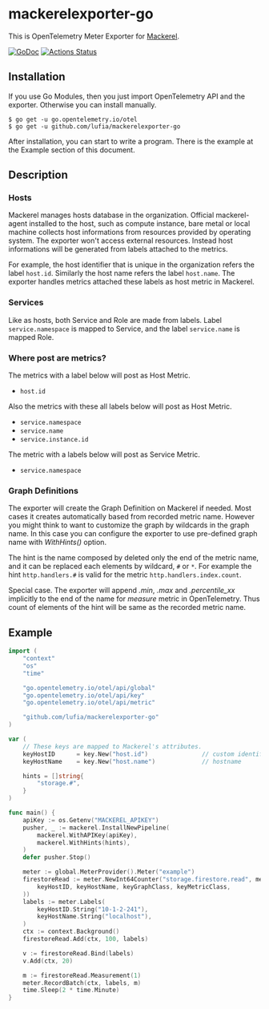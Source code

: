 # mackerelexporter-go

This is OpenTelemetry Meter Exporter for [Mackerel](https://mackerel.io/).

[![GoDoc][godoc-image]][godoc-url]
[![Actions Status][actions-image]][actions-url]

## Installation

If you use Go Modules, then you just import OpenTelemetry API and the exporter.  Otherwise you can install manually.

```console
$ go get -u go.opentelemetry.io/otel
$ go get -u github.com/lufia/mackerelexporter-go
```

After installation, you can start to write a program. There is the example at the Example section of this document.

## Description

### Hosts
Mackerel manages hosts database in the organization. Official mackerel-agent installed to the host, such as compute instance, bare metal or local machine collects host informations from resources provided by operating system. The exporter won't access external resources. Instead host informations will be generated from labels attached to the metrics.

For example, the host identifier that is unique in the organization refers the label `host.id`. Similarly the host name refers the label `host.name`. The exporter handles metrics attached these labels as host metric in Mackerel.

### Services
Like as hosts, both Service and Role are made from labels. Label `service.namespace` is mapped to Service, and the label `service.name` is mapped Role.

### Where post are metrics?
The metrics with a label below will post as Host Metric.

- `host.id`

Also the metrics with these all labels below will post as Host Metric.

- `service.namespace`
- `service.name`
- `service.instance.id`

The metric with a labels below will post as Service Metric.

- `service.namespace`

### Graph Definitions
The exporter will create the Graph Definition on Mackerel if needed. Most cases it creates automatically based from recorded metric name. However you might think to want to customize the graph by wildcards in the graph name. In this case you can configure the exporter to use pre-defined graph name with *WithHints()* option.

The hint is the name composed by deleted only the end of the metric name, and it can be replaced each elements by wildcard, `#` or `*`. For example the hint `http.handlers.#` is valid for the metric `http.handlers.index.count`.

Special case. The exporter will append *.min*, *.max* and *.percentile_xx* implicitly to the end of the name for *measure* metric in OpenTelemetry. Thus count of elements of the hint will be same as the recorded metric name.

## Example

```go
import (
	"context"
	"os"
	"time"

	"go.opentelemetry.io/otel/api/global"
	"go.opentelemetry.io/otel/api/key"
	"go.opentelemetry.io/otel/api/metric"

	"github.com/lufia/mackerelexporter-go"
)

var (
	// These keys are mapped to Mackerel's attributes.
	keyHostID      = key.New("host.id")               // custom identifier
	keyHostName    = key.New("host.name")             // hostname

	hints = []string{
		"storage.#",
	}
)

func main() {
	apiKey := os.Getenv("MACKEREL_APIKEY")
	pusher, _ := mackerel.InstallNewPipeline(
		mackerel.WithAPIKey(apiKey),
		mackerel.WithHints(hints),
	)
	defer pusher.Stop()

	meter := global.MeterProvider().Meter("example")
	firestoreRead := meter.NewInt64Counter("storage.firestore.read", metric.WithKeys(
		keyHostID, keyHostName, keyGraphClass, keyMetricClass,
	))
	labels := meter.Labels(
		keyHostID.String("10-1-2-241"),
		keyHostName.String("localhost"),
	)
	ctx := context.Background()
	firestoreRead.Add(ctx, 100, labels)

	v := firestoreRead.Bind(labels)
	v.Add(ctx, 20)

	m := firestoreRead.Measurement(1)
	meter.RecordBatch(ctx, labels, m)
	time.Sleep(2 * time.Minute)
}
```

[godoc-image]: https://godoc.org/github.com/lufia/mackerelexporter-go?status.svg
[godoc-url]: https://godoc.org/github.com/lufia/mackerelexporter-go
[actions-image]: https://github.com/lufia/mackerelexporter-go/workflows/ci/badge.svg
[actions-url]: https://github.com/lufia/mackerelexporter-go/actions
